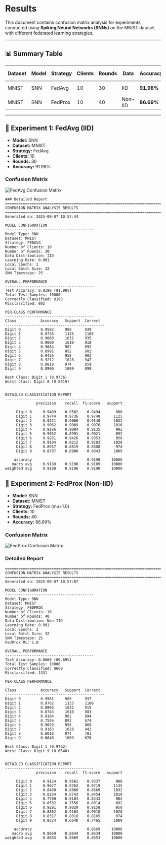# Results

This document contains confusion matrix analysis for experiments conducted using **Spiking Neural Networks (SNNs)** on the MNIST dataset with different federated learning strategies.

---

## 📊 Summary Table

| Dataset | Model | Strategy | Clients | Rounds | Data | Accuracy | Best Class | Worst Class |
|-------|-------|----------|---------|--------|------|----------|------------|-------------|
| MNIST   | SNN   | FedAvg   | 10      | 30     | IID  | **91.98%** | Digit 1 (97.36%) | Digit 8 (88.19%) |
| MNIST   | SNN   | FedProx  | 10      | 40     | Non-IID | **86.69%** | Digit 1 (97.62%) | Digit 9 (66.40%) |

---

## 🔹 Experiment 1: FedAvg (IID)

- **Model:** SNN  
- **Dataset:** MNIST  
- **Strategy:** FedAvg  
- **Clients:** 10  
- **Rounds:** 30  
- **Accuracy:** 91.98%  

### Confusion Matrix
![FedAvg Confusion Matrix](https://i.imgur.com/AI1lQJo.png)
```
### Detailed Report
================================================================================
CONFUSION MATRIX ANALYSIS RESULTS
================================================================================
Generated on: 2025-09-07 10:57:44

MODEL CONFIGURATION
----------------------------------------
Model Type: SNN
Dataset: MNIST
Strategy: FEDAVG
Number of Clients: 10
Number of Rounds: 30
Data Distribution: IID
Learning Rate: 0.001
Local Epochs: 2
Local Batch Size: 32
SNN Timesteps: 25

OVERALL PERFORMANCE
----------------------------------------
Test Accuracy: 0.9198 (91.98%)
Total Test Samples: 10000
Correctly Classified: 9198
Misclassified: 802

PER-CLASS PERFORMANCE
----------------------------------------
Class           Accuracy   Support  Correct 
---------------------------------------------
Digit 0         0.9582     980      939     
Digit 1         0.9736     1135     1105    
Digit 2         0.9060     1032     935     
Digit 3         0.9089     1010     918     
Digit 4         0.9084     982      892     
Digit 5         0.8991     892      802     
Digit 6         0.9426     958      903     
Digit 7         0.9212     1028     947     
Digit 8         0.8819     974      859     
Digit 9         0.8900     1009     898     

Best Class: Digit 1 (0.9736)
Worst Class: Digit 8 (0.8819)


DETAILED CLASSIFICATION REPORT
----------------------------------------
              precision    recall  f1-score   support

     Digit 0     0.9409    0.9582    0.9494       980
     Digit 1     0.9744    0.9736    0.9740      1135
     Digit 2     0.9221    0.9060    0.9140      1032
     Digit 3     0.9062    0.9089    0.9076      1010
     Digit 4     0.9186    0.9084    0.9135       982
     Digit 5     0.9052    0.8991    0.9021       892
     Digit 6     0.9281    0.9426    0.9353       958
     Digit 7     0.9194    0.9212    0.9203      1028
     Digit 8     0.8957    0.8819    0.8888       974
     Digit 9     0.8787    0.8900    0.8843      1009

    accuracy                         0.9198     10000
   macro avg     0.9189    0.9190    0.9189     10000
weighted avg     0.9198    0.9198    0.9198     10000

```


## 🔹 Experiment 2: FedProx (Non-IID)

- **Model:** SNN  
- **Dataset:** MNIST  
- **Strategy:** FedProx (mu=1.0)  
- **Clients:** 10  
- **Rounds:** 40  
- **Accuracy:** 86.69%  

### Confusion Matrix
![FedProx Confusion Matrix](https://i.imgur.com/lDH0X7E.png)

### Detailed Report
```
================================================================================
CONFUSION MATRIX ANALYSIS RESULTS
================================================================================
Generated on: 2025-09-07 10:57:07

MODEL CONFIGURATION
----------------------------------------
Model Type: SNN
Dataset: MNIST
Strategy: FEDPROX
Number of Clients: 10
Number of Rounds: 40
Data Distribution: Non-IID
Learning Rate: 0.001
Local Epochs: 2
Local Batch Size: 32
SNN Timesteps: 25
FedProx Mu: 1.0

OVERALL PERFORMANCE
----------------------------------------
Test Accuracy: 0.8669 (86.69%)
Total Test Samples: 10000
Correctly Classified: 8669
Misclassified: 1331

PER-CLASS PERFORMANCE
----------------------------------------
Class           Accuracy   Support  Correct 
---------------------------------------------
Digit 0         0.9561     980      937     
Digit 1         0.9762     1135     1108    
Digit 2         0.8866     1032     915     
Digit 3         0.8743     1010     883     
Digit 4         0.9104     982      894     
Digit 5         0.7556     892      674     
Digit 6         0.9029     958      865     
Digit 7         0.9163     1028     942     
Digit 8         0.8018     974      781     
Digit 9         0.6640     1009     670     

Best Class: Digit 1 (0.9762)
Worst Class: Digit 9 (0.6640)


DETAILED CLASSIFICATION REPORT
----------------------------------------
              precision    recall  f1-score   support

     Digit 0     0.9124    0.9561    0.9337       980
     Digit 1     0.9677    0.9762    0.9719      1135
     Digit 2     0.8480    0.8866    0.8669      1032
     Digit 3     0.8184    0.8743    0.8454      1010
     Digit 4     0.7700    0.9104    0.8343       982
     Digit 5     0.8532    0.7556    0.8014       892
     Digit 6     0.9291    0.9029    0.9158       958
     Digit 7     0.8862    0.9163    0.9010      1028
     Digit 8     0.8317    0.8018    0.8165       974
     Digit 9     0.8524    0.6640    0.7465      1009

    accuracy                         0.8669     10000
   macro avg     0.8669    0.8644    0.8634     10000
weighted avg     0.8683    0.8669    0.8653     10000
```
